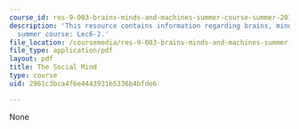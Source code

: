 ```yaml
---
course_id: res-9-003-brains-minds-and-machines-summer-course-summer-2015
description: 'This resource contains information regarding brains, minds and machines
  summer course: Lec6-2.'
file_location: /coursemedia/res-9-003-brains-minds-and-machines-summer-course-summer-2015/2961c3bca4f6e4443931b5336b4bfde6_MITRES_9_003SUM15_lec6-2.pdf
file_type: application/pdf
layout: pdf
title: The Social Mind
type: course
uid: 2961c3bca4f6e4443931b5336b4bfde6

---
```

None